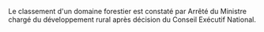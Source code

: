 Le classement d'un domaine forestier est constaté par Arrêté du Ministre chargé du développement rural après décision du Conseil Exécutif National.